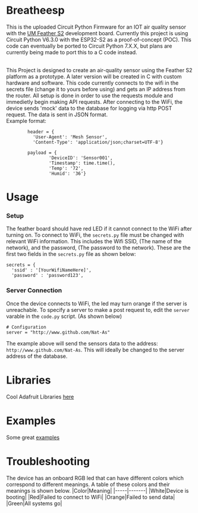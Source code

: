 # Breatheesp
This is the uploaded Circuit Python Firmware for an IOT air quality sensor with the [UM Feather S2](https://feathers2.io/) development board. Currently this project is using Circuit Python V6.3.0 with the ESP32-S2 as a proof-of-concept (POC). This code can eventually be ported to Circuit Python 7.X.X, but plans are currently being made to port this to a C code instead.
<BR>
  <BR>
    
This Project is designed to create an air-quality sensor using the Feather S2 platform as a prototype. A later version will be created in C with custom hardware and software. This code currently connects to the wifi in the secrets file (change it to yours before using) and gets an IP address from the router. All setup is done in order to use the requests module and immedietly begin making API requests. After connecting to the WiFi, the device sends 'mock' data to the database for logging via http POST request. The data is sent in JSON format.
<BR>
Example format:
<BR>
```
        header = {
          'User-Agent': 'Mesh Sensor',
          'Content-Type': 'application/json;charset=UTF-8'}

        payload = {
                'DeviceID': 'Sensor001',
                'Timestamp': time.time(),
                'Temp': '72',
                'Humid': '36'}
  ```
  
# Usage
  ### Setup
  The feather board should have red LED if it cannot connect to the WiFi after turning on. To connect to WiFi, the ```secrets.py``` file must be changed with relevant WiFi information. This includes the Wifi SSID, (The name of the network), and the password, (The password to the network). These are the first two fields in the ```secrets.py``` file as shown below:
  ```
  secrets = {
    'ssid' : '[YourWifiNameHere]',
    'password' : 'password123',
  ```
  ### Server Connection
  Once the device connects to WiFi, the led may turn orange if the server is unreachable. To specify a server to make a post request to, edit the ```server``` varable in the ```code.py``` script. (As shown below)
  ```
  # Configuration
server = "http://www.github.com/Nat-As"
  ```
The example above will send the sensors data to the address: ```http://www.github.com/Nat-As```. This will ideally be changed to the server address of the database.
  
# Libraries
Cool Adafruit Libraries [here](https://github.com/adafruit/Adafruit_CircuitPython_Bundle/releases/tag/20211003)
# Examples
Some great [examples](https://learn.adafruit.com/adafruit-metro-esp32-s2/circuitpython-internet-test)
# Troubleshooting
  The device has an onboard RGB led that can have different colors which correspond to different meanings. A table of these colors and their meanings is shown below.
  |Color|Meaning|
  |-----|-------|
  |White|Device is booting|
  |Red|Failed to connect to WiFi|
  |Orange|Failed to send data|
  |Green|All systems go|
  
